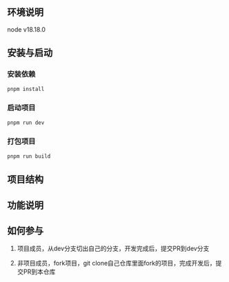 ## 环境说明

node v18.18.0

## 安装与启动

### 安装依赖

```bash
pnpm install
```

### 启动项目

```bash
pnpm run dev
```

### 打包项目

```bash
pnpm run build
```

## 项目结构

## 功能说明

## 如何参与

1. 项目成员，从dev分支切出自己的分支，开发完成后，提交PR到dev分支

2. 非项目成员，fork项目，git clone自己仓库里面fork的项目，完成开发后，提交PR到本仓库
